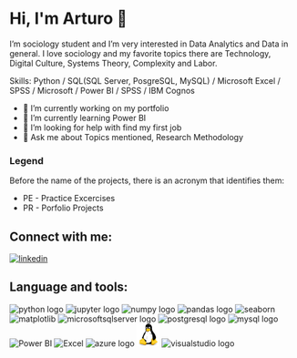 # Hi, I'm Arturo 👋

I’m sociology student and I’m very interested in Data Analytics and Data in general. I love sociology and my favorite topics there are Technology, Digital Culture, Systems Theory, Complexity and Labor.

Skills: Python / SQL(SQL Server, PosgreSQL, MySQL) / Microsoft Excel / SPSS / Microsoft / Power BI / SPSS / IBM Cognos

- 🔭 I’m currently working on my portfolio 
- 🌱 I’m currently learning Power BI 
- 🤔 I’m looking for help with find my first job 
- 💬 Ask me about Topics mentioned, Research Methodology


### Legend
Before the name of the projects, there is an acronym that identifies them:
* PE - Practice Excercises
* PR - Porfolio Projects 

## Connect with me:
[<img src='https://raw.githubusercontent.com/maurodesouza/profile-readme-generator/master/src/assets/icons/social/linkedin/default.svg' alt='linkedin' height='40'>](https://www.linkedin.com/in/arturondg/)  


## Language and tools:
<div align="left">
  <img src="https://cdn.jsdelivr.net/gh/devicons/devicon/icons/python/python-original.svg" height="40" width="52" alt="python logo"  />
  <img src="https://cdn.jsdelivr.net/gh/devicons/devicon/icons/jupyter/jupyter-original.svg" height="40" width="52" alt="jupyter logo"  />
  <img src="https://cdn.jsdelivr.net/gh/devicons/devicon/icons/numpy/numpy-original.svg" height="40" width="52" alt="numpy logo"  />
  <img src="https://cdn.jsdelivr.net/gh/devicons/devicon/icons/pandas/pandas-original.svg" height="40" width="52" alt="pandas logo"  />
  <img src="https://seaborn.pydata.org/_images/logo-mark-lightbg.svg" alt="seaborn" width="52" height="40"/>
  <img src="https://upload.wikimedia.org/wikipedia/commons/0/01/Created_with_Matplotlib-logo.svg" alt="matplotlib" width="40" height="40"/>
  <img src="https://cdn.jsdelivr.net/gh/devicons/devicon/icons/microsoftsqlserver/microsoftsqlserver-plain.svg" height="40" width="52" alt="microsoftsqlserver logo"  />
  <img src="https://cdn.jsdelivr.net/gh/devicons/devicon/icons/postgresql/postgresql-original.svg" height="40" width="52" alt="postgresql logo"  />
  <img src="https://cdn.jsdelivr.net/gh/devicons/devicon/icons/mysql/mysql-original.svg" height="40" width="52" alt="mysql logo"  />
  <img src="https://upload.wikimedia.org/wikipedia/commons/c/cf/New_Power_BI_Logo.svg" alt="Power BI" width="52" height="40"/>
  <img src="https://upload.wikimedia.org/wikipedia/commons/3/34/Microsoft_Office_Excel_%282019%E2%80%93present%29.svg" alt="Excel" width="52" height="40"/>
  <img src="https://cdn.jsdelivr.net/gh/devicons/devicon/icons/azure/azure-original.svg" height="40" width="52" alt="azure logo"  />
  <img src="https://raw.githubusercontent.com/devicons/devicon/master/icons/linux/linux-original.svg" alt="linux" width="40" height="40"/>
  <img src="https://cdn.jsdelivr.net/gh/devicons/devicon/icons/visualstudio/visualstudio-plain.svg" height="40" width="52" alt="visualstudio logo"  />
  
</div>

